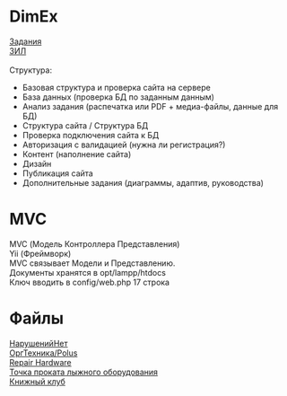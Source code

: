 # DimEx
[Задания](https://bom.firpo.ru/Public/87)
<br>
[ЗИЛ](https://zealdocs.org/)
<br>
<br>
Структура:
- Базовая структура и проверка сайта на сервере
- База данных (проверка БД по заданным данным)
- Анализ задания (распечатка или PDF + медиа-файлы, данные для БД)
- Структура сайта / Структура БД
- Проверка подключения сайта к БД
- Авторизация с валидацией (нужна ли регистрация?)
- Контент (наполнение сайта)
- Дизайн
- Публикация сайта
- Дополнительные задания (диаграммы, адаптив, руководства)

# MVC
MVC (Модель Контроллера Представления)
<br>
Yii (Фреймворк)
<br>
MVC связывает Модели и Представлению.
<br>
Документы хранятся в opt/lampp/htdocs
<br>
Ключ вводить в config/web.php 17 строка

# Файлы
[НарушенийНет](https://drive.google.com/drive/folders/1sEIa0NIfX1-3ai9DZC_gHcLIRNGrK2e8?usp=sharing)
<br>
[ОргТехника/Polus](https://drive.google.com/drive/folders/1fnB2iNdw3FAwX8F3ZDzPSWlyLlJmbDOA?usp=sharing)
<br>
[Repair Hardware](https://drive.google.com/drive/folders/1FTDD8AbYz3qgDlw5HeRyRDFqjSr7OV2l?usp=sharing)
<br>
[Точка проката лыжного оборудования](https://drive.google.com/drive/folders/12TOef5tSSe0uhDqO-kszFv3D5fFTLOzj?usp=sharing)
<br>
[Книжный клуб](https://drive.google.com/drive/folders/1h17BqzkKgss517_3KI5y8joNo8rMJSUr?usp=sharing)
